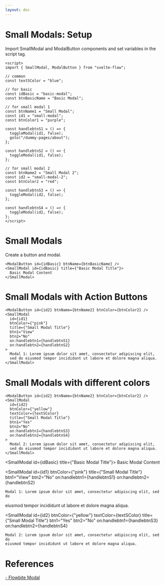 ```yaml
---
layout: doc
---
```


<script>
  import { SmallModal, ModalButton } from "$lib/index";
  import { goto } from "$app/navigation";

  // common
  const textSColor = "blue";

  // for basic
  const idBasic = "basic-modal";
  const btnBasicName = "Basic Modal";

  // for small modal 1
  const btnName1 = "Small Modal";
  const id1 = "small-modal";
  const btnColor1 = "purple";

  const handlebtnS1 = () => {
    toggleModal(id1, false);
    goto("/dummy-pages/about");
  };

  const handlebtnS2 = () => {
    toggleModal(id1, false);
  };

  // for small modal 2
  const btnName2 = "Small Modal 2";
  const id2 = "small-modal-2";
  const btnColor2 = "red";

  const handlebtnS3 = () => {
    toggleModal(id2, false);
  };

  const handlebtnS4 = () => {
    toggleModal(id2, false);
  };
</script>

<h1 class="text-3xl w-full dark:text-white">Small Modals: Setup</h1>

<p class="dark:text-white">
Import SmallModal and ModalButton components and set variables in the
script tag.
</p>

```svelte
<script>
import { SmallModal, ModalButton } from "svelte-flow";

// common
const textSColor = "blue";

// for basic
const idBasic = "basic-modal";
const btnBasicName = "Basic Modal";

// for small modal 1
const btnName1 = "Small Modal";
const id1 = "small-modal";
const btnColor1 = "purple";

const handlebtnS1 = () => {
  toggleModal(id1, false);
  goto("/dummy-pages/about");
};

const handlebtnS2 = () => {
  toggleModal(id1, false);
};

// for small modal 2
const btnName2 = "Small Modal 2";
const id2 = "small-modal-2";
const btnColor2 = "red";

const handlebtnS3 = () => {
  toggleModal(id2, false);
};

const handlebtnS4 = () => {
  toggleModal(id2, false);
};
</script>
```

<h1 class="text-3xl w-full dark:text-white">Small Modals</h1>

<div class="container flex flex-wrap mt-4 mx-auto justify-center  pb-8">
  <ModalButton id={idBasic} btnName={btnBasicName} />
</div>

<p class="dark:text-white">Create a button and modal.</p>

```svelte
<ModalButton id={idBasic} btnName={btnBasicName} />
<SmallModal id={idBasic} title={"Basic Modal Title"}>
  Basic Modal Content
</SmallModal>
```

<h1 class="text-3xl w-full dark:text-white">Small Modals with Action Buttons</h1>

<div class="container flex flex-wrap mt-8 mx-auto justify-center">
  <ModalButton id={id1} btnName={btnName1} btnColor={btnColor1} />
</div>

```svelte
<ModalButton id={id2} btnName={btnName2} btnColor={btnColor2} />
<SmallModal
  id={id1}
  btnColor={"pink"}
  title={"Small Modal Title"}
  btn1="View"
  btn2="No"
  on:handlebtn1={handlebtnS1}
  on:handlebtn2={handlebtnS2}
>
  Modal 1: Lorem ipsum dolor sit amet, consectetur adipiscing elit, 
  sed do eiusmod tempor incididunt ut labore et dolore magna aliqua.
</SmallModal>
```

<h1 class="text-3xl w-full dark:text-white">Small Modals with different colors</h1>

<div class="container flex flex-wrap mt-8 mx-auto justify-center">
  <ModalButton id={id2} btnName={btnName2} btnColor={btnColor2} />
</div>

```svelte
<ModalButton id={id2} btnName={btnName2} btnColor={btnColor2} />
<SmallModal
  id={id2}
  btnColor={"yellow"}
  textColor={textSColor}
  title={"Small Modal Title"}
  btn1="Yes"
  btn2="No"
  on:handlebtn1={handlebtnS3}
  on:handlebtn2={handlebtnS4}
>
  Modal 2: Lorem ipsum dolor sit amet, consectetur adipiscing elit, 
  sed do eiusmod tempor incididunt ut labore et dolore magna aliqua.
</SmallModal>
```

<SmallModal id={idBasic} title={"Basic Modal Title"}>
  Basic Modal Content
</SmallModal>

  <SmallModal
    id={id1}
    btnColor={"pink"}
    title={"Small Modal Title"}
    btn1="View"
    btn2="No"
    on:handlebtn1={handlebtnS1}
    on:handlebtn2={handlebtnS2}
  >
    Modal 1: Lorem ipsum dolor sit amet, consectetur adipiscing elit, sed do
eiusmod tempor incididunt ut labore et dolore magna aliqua.
  </SmallModal>

  <SmallModal
    id={id2}
    btnColor={"yellow"}
    textColor={textSColor}
    title={"Small Modal Title"}
    btn1="Yes"
    btn2="No"
    on:handlebtn1={handlebtnS3}
    on:handlebtn2={handlebtnS4}
  >
    Modal 2: Lorem ipsum dolor sit amet, consectetur adipiscing elit, sed do
    eiusmod tempor incididunt ut labore et dolore magna aliqua.
  </SmallModal>

<h1 class="text-3xl w-full dark:text-white pb-8">References</h1>

<p class="dark:text-white text-base"><a href="https://flowbite.com/docs/components/modal/" target="_blank">- Flowbite Modal</a></p>

<div class="giscus dark:bg-gray-800 dark:text-white"></div>